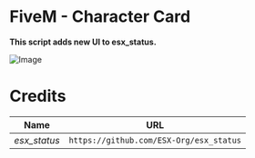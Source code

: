 
# FiveM - Character Card

**This script adds new UI to esx_status.**

![Image](https://i.imgur.com/67hVMve.png)

# Credits

Name | URL
--- | ---
*esx_status* | `https://github.com/ESX-Org/esx_status`
